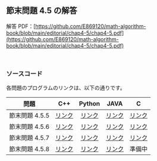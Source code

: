 ## 節末問題 4.5 の解答

解答 PDF：[https://github.com/E869120/math-algorithm-book/blob/main/editorial/chap4-5/chap4-5.pdf](https://github.com/E869120/math-algorithm-book/blob/main/editorial/chap4-5/chap4-5.pdf)

<br />

### ソースコード

各問題のプログラムのリンクは、以下の通りです。

| 問題 | C++ | Python | JAVA | C |
|:---:|:---:|:---:|:---:|:---:|
| 節末問題 4.5.5 | [リンク](https://github.com/E869120/math-algorithm-book/blob/main/editorial/chap4-5/prob4-5-5.cpp) | [リンク](https://github.com/E869120/math-algorithm-book/blob/main/editorial/chap4-5/prob4-5-5.py) | [リンク](https://github.com/E869120/math-algorithm-book/blob/main/editorial/chap4-5/prob4-5-5.java) | [リンク](https://github.com/E869120/math-algorithm-book/blob/main/editorial/chap4-5/prob4-5-5.c) |
| 節末問題 4.5.6 | [リンク](https://github.com/E869120/math-algorithm-book/blob/main/editorial/chap4-5/prob4-5-6.cpp) | [リンク](https://github.com/E869120/math-algorithm-book/blob/main/editorial/chap4-5/prob4-5-6.py) | [リンク](https://github.com/E869120/math-algorithm-book/blob/main/editorial/chap4-5/prob4-5-6.java) | [リンク](https://github.com/E869120/math-algorithm-book/blob/main/editorial/chap4-5/prob4-5-6.c) |
| 節末問題 4.5.7 | [リンク](https://github.com/E869120/math-algorithm-book/blob/main/editorial/chap4-5/prob4-5-7.cpp) | [リンク](https://github.com/E869120/math-algorithm-book/blob/main/editorial/chap4-5/prob4-5-7.py) | [リンク](https://github.com/E869120/math-algorithm-book/blob/main/editorial/chap4-5/prob4-5-7.java) | [リンク](https://github.com/E869120/math-algorithm-book/blob/main/editorial/chap4-5/prob4-5-7.c) |
| 節末問題 4.5.8 | [リンク](https://github.com/E869120/math-algorithm-book/blob/main/editorial/chap4-5/prob4-5-8.cpp) | [リンク](https://github.com/E869120/math-algorithm-book/blob/main/editorial/chap4-5/prob4-5-8.py) | [リンク](https://github.com/E869120/math-algorithm-book/blob/main/editorial/chap4-5/prob4-5-8.java) | 準備中 |
